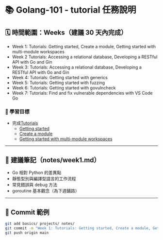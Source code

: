 # 📚 Golang-101 - tutorial 任務說明

## 🗓️ 時間範圍：Weeks（建議 30 天內完成）

- Week 1: Tutorials: Getting started, Create a module, Getting started with multi-module workspaces
- Week 2  Tutorials: Accessing a relational database, Developing a RESTful API with Go and Gin
- Week 3: Tutorials: Accessing a relational database, Developing a RESTful API with Go and Gin
- Week 4: Tutorials: Getting started with generics
- Week 5: Tutorials: Getting started with fuzzing
- Week 6: Tutorials: Getting started with govulncheck
- Week 7: Tutorials: Find and fix vulnerable dependencies with VS Code Go

### 🎯 學習目標
- 完成[Tutorials](https://go.dev/doc/tutorial/)
    - [Getting started](https://go.dev/doc/tutorial/getting-started)
    - [Create a module](https://go.dev/doc/tutorial/create-module)
    - [Getting started with multi-module workspaces](https://go.dev/doc/tutorial/workspaces)

---

## 📝 建議筆記（notes/week1.md）
- Go 相對 Python 的差異點
- 靜態型別與編譯型語言的工作流程
- 常見錯誤與 debug 方法
- goroutine 基本觀念（為下週鋪路）

---

## 🚀 Commit 範例
```bash
git add basics/ projects/ notes/
git commit -m "Week 1: Tutorials: Getting started, Create a module, Getting started with multi-module workspaces"
git push origin main
```